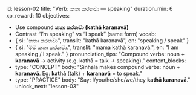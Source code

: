 id: lesson-02
title: "Verb: කතා කරනවා — speaking"
duration_min: 6
xp_reward: 10
objectives:
  - Use compound **කතා කරනවා (kathā karanavā)**
  - Contrast “I’m speaking” vs “I speak” (same form)
vocab:
  - { si: "කතා කරනවා", translit: "kathā karanavā", en: "speaking / speak" }
  - { si: "මම කතා කරනවා.", translit: "mama kathā karanavā.", en: "I am speaking / I speak." }
pronunciation_tips: "Compound verbs: noun + **karanavā** → activity (e.g. kathā = talk → speaking)."
content_blocks:
  - type: "CONCEPT"
    body: "Sinhala makes compound verbs: noun + **karanavā**. Eg: **kathā** (talk) + **karanavā** = to speak."
  - type: "PRACTICE"
    body: "Say: I/you/he/she/we/they **kathā karanavā**."
unlock_next: "lesson-03"
